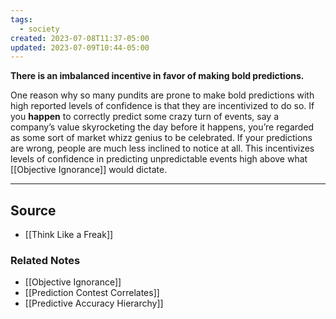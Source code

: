 ```yaml
---
tags:
  - society
created: 2023-07-08T11:37-05:00
updated: 2023-07-09T10:44-05:00
---
```

**There is an imbalanced incentive in favor of making bold predictions.**

One reason why so many pundits are prone to make bold predictions with high reported levels of confidence is that they are incentivized to do so. If you **happen** to correctly predict some crazy turn of events, say a company’s value skyrocketing the day before it happens, you’re regarded as some sort of market whizz genius to be celebrated. If your predictions are wrong, people are much less inclined to notice at all. This incentivizes levels of confidence in predicting unpredictable events high above what [[Objective Ignorance]] would dictate.

---

## Source
- [[Think Like a Freak]]

### Related Notes
- [[Objective Ignorance]] 
- [[Prediction Contest Correlates]] 
- [[Predictive Accuracy Hierarchy]]